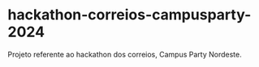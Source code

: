 # hackathon-correios-campusparty-2024
Projeto referente ao hackathon dos correios, Campus Party Nordeste.
